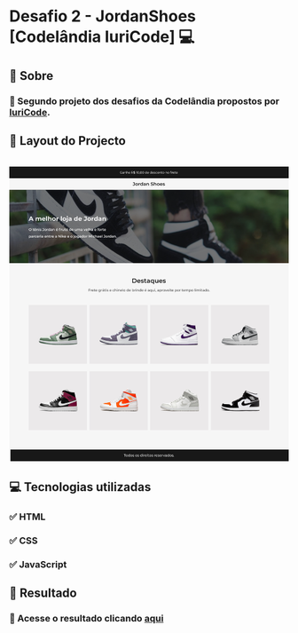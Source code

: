 # Desafio 2 - JordanShoes  [Codelândia IuriCode]  💻



## 📌 Sobre

### 🥇 Segundo projeto dos desafios da Codelândia propostos por  <a href="https://www.linkedin.com/in/iuricode/">IuriCode</a>.



## 🎯 Layout do Projecto

<br>

<img src="./img/design.png">


## 💻 Tecnologias utilizadas

### ✅ HTML 
### ✅ CSS
### ✅ JavaScript


## 🎉 Resultado

### 🧐 Acesse o resultado clicando <a href="https://desafio-02-codelandia.vercel.app/" target="_blank">aqui</a>